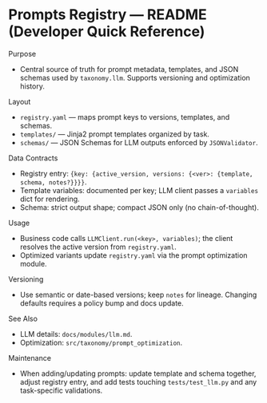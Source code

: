 # Prompts Registry — README (Developer Quick Reference)

Purpose
- Central source of truth for prompt metadata, templates, and JSON schemas used by `taxonomy.llm`. Supports versioning and optimization history.

Layout
- `registry.yaml` — maps prompt keys to versions, templates, and schemas.
- `templates/` — Jinja2 prompt templates organized by task.
- `schemas/` — JSON Schemas for LLM outputs enforced by `JSONValidator`.

Data Contracts
- Registry entry: `{key: {active_version, versions: {<ver>: {template, schema, notes?}}}}`.
- Template variables: documented per key; LLM client passes a `variables` dict for rendering.
- Schema: strict output shape; compact JSON only (no chain-of-thought).

Usage
- Business code calls `LLMClient.run(<key>, variables)`; the client resolves the active version from `registry.yaml`.
- Optimized variants update `registry.yaml` via the prompt optimization module.

Versioning
- Use semantic or date-based versions; keep `notes` for lineage. Changing defaults requires a policy bump and docs update.

See Also
- LLM details: `docs/modules/llm.md`.
- Optimization: `src/taxonomy/prompt_optimization`.

Maintenance
- When adding/updating prompts: update template and schema together, adjust registry entry, and add tests touching `tests/test_llm.py` and any task-specific validations.

